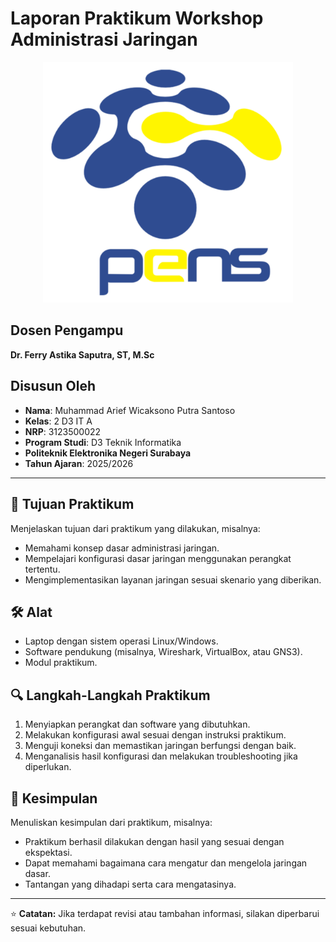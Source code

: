 # Laporan Praktikum Workshop Administrasi Jaringan

<p align="center">
  <img src="./pens.png" alt="gambar" width="400">
</p>

## Dosen Pengampu  
**Dr. Ferry Astika Saputra, ST, M.Sc**  

## Disusun Oleh  
- **Nama**: Muhammad Arief Wicaksono Putra Santoso  
- **Kelas**: 2 D3 IT A  
- **NRP**: 3123500022  
- **Program Studi**: D3 Teknik Informatika  
- **Politeknik Elektronika Negeri Surabaya**  
- **Tahun Ajaran**: 2025/2026  

---

## 📌 Tujuan Praktikum
Menjelaskan tujuan dari praktikum yang dilakukan, misalnya:
- Memahami konsep dasar administrasi jaringan.
- Mempelajari konfigurasi dasar jaringan menggunakan perangkat tertentu.
- Mengimplementasikan layanan jaringan sesuai skenario yang diberikan.

## 🛠️ Alat
- Laptop dengan sistem operasi Linux/Windows.
- Software pendukung (misalnya, Wireshark, VirtualBox, atau GNS3).
- Modul praktikum.

## 🔍 Langkah-Langkah Praktikum
1. Menyiapkan perangkat dan software yang dibutuhkan.
2. Melakukan konfigurasi awal sesuai dengan instruksi praktikum.
3. Menguji koneksi dan memastikan jaringan berfungsi dengan baik.
4. Menganalisis hasil konfigurasi dan melakukan troubleshooting jika diperlukan.


## 🏁 Kesimpulan
Menuliskan kesimpulan dari praktikum, misalnya:
- Praktikum berhasil dilakukan dengan hasil yang sesuai dengan ekspektasi.
- Dapat memahami bagaimana cara mengatur dan mengelola jaringan dasar.
- Tantangan yang dihadapi serta cara mengatasinya.



---

⭐ **Catatan:** Jika terdapat revisi atau tambahan informasi, silakan diperbarui sesuai kebutuhan.
